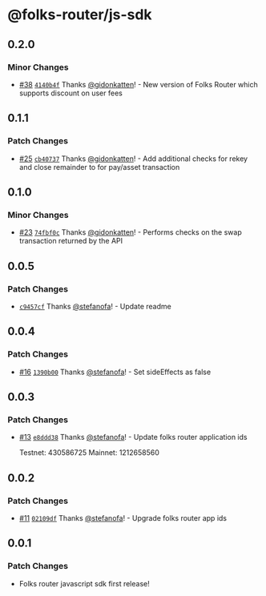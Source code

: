 # @folks-router/js-sdk

## 0.2.0

### Minor Changes

- [#38](https://github.com/Folks-Finance/folks-router/pull/38) [`4140b4f`](https://github.com/Folks-Finance/folks-router/commit/4140b4feed6ef74eeb9e975a0cc7cf0ddc6c9ba8) Thanks [@gidonkatten](https://github.com/gidonkatten)! - New version of Folks Router which supports discount on user fees

## 0.1.1

### Patch Changes

- [#25](https://github.com/Folks-Finance/folks-router/pull/25) [`cb40737`](https://github.com/Folks-Finance/folks-router/commit/cb407374342671d5a71a56b55ea484b08951b348) Thanks [@gidonkatten](https://github.com/gidonkatten)! - Add additional checks for rekey and close remainder to for pay/asset transaction

## 0.1.0

### Minor Changes

- [#23](https://github.com/Folks-Finance/folks-router/pull/23) [`74fbf0c`](https://github.com/Folks-Finance/folks-router/commit/74fbf0cc78432b5204519c267a69e235bbc568c7) Thanks [@gidonkatten](https://github.com/gidonkatten)! - Performs checks on the swap transaction returned by the API

## 0.0.5

### Patch Changes

- [`c9457cf`](https://github.com/Folks-Finance/folks-router/commit/c9457cfbb25b6034bc346edd932007c8d12aad79) Thanks [@stefanofa](https://github.com/stefanofa)! - Update readme

## 0.0.4

### Patch Changes

- [#16](https://github.com/Folks-Finance/folks-router/pull/16) [`1390b00`](https://github.com/Folks-Finance/folks-router/commit/1390b00c8d1b048cffaf35d005c9926857af9798) Thanks [@stefanofa](https://github.com/stefanofa)! - Set sideEffects as false

## 0.0.3

### Patch Changes

- [#13](https://github.com/Folks-Finance/folks-router/pull/13) [`e8ddd38`](https://github.com/Folks-Finance/folks-router/commit/e8ddd38bdad21e3845c003ba84098464db53fe9a) Thanks [@stefanofa](https://github.com/stefanofa)! - Update folks router application ids

  Testnet: 430586725
  Mainnet: 1212658560

## 0.0.2

### Patch Changes

- [#11](https://github.com/Folks-Finance/folks-router/pull/11) [`02109df`](https://github.com/Folks-Finance/folks-router/commit/02109dfd5fe3a4445310ccd6f34d7c43f4465a28) Thanks [@stefanofa](https://github.com/stefanofa)! - Upgrade folks router app ids

## 0.0.1

### Patch Changes

- Folks router javascript sdk first release!
